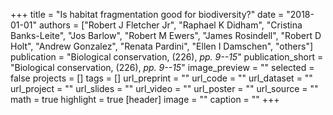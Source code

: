 +++
title = "Is habitat fragmentation good for biodiversity?"
date = "2018-01-01"
authors = ["Robert J Fletcher Jr", "Raphael K Didham", "Cristina Banks-Leite", "Jos Barlow", "Robert M Ewers", "James Rosindell", "Robert D Holt", "Andrew Gonzalez", "Renata Pardini", "Ellen I Damschen", "others"]
publication = "Biological conservation, (226), _pp. 9--15_"
publication_short = "Biological conservation, (226), _pp. 9--15_"
image_preview = ""
selected = false
projects = []
tags = []
url_preprint = ""
url_code = ""
url_dataset = ""
url_project = ""
url_slides = ""
url_video = ""
url_poster = ""
url_source = ""
math = true
highlight = true
[header]
image = ""
caption = ""
+++
